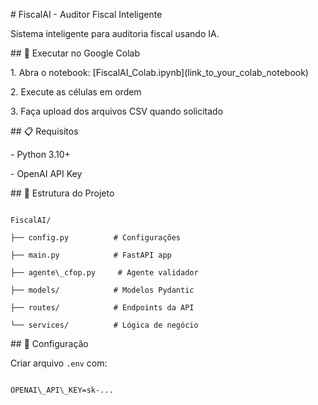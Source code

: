 \# FiscalAI - Auditor Fiscal Inteligente



Sistema inteligente para auditoria fiscal usando IA.



\## 🚀 Executar no Google Colab



1\. Abra o notebook: \[FiscalAI\_Colab.ipynb](link\_to\_your\_colab\_notebook)

2\. Execute as células em ordem

3\. Faça upload dos arquivos CSV quando solicitado



\## 📋 Requisitos



\- Python 3.10+

\- OpenAI API Key



\## 📁 Estrutura do Projeto

```

FiscalAI/

├── config.py          # Configurações

├── main.py            # FastAPI app

├── agente\_cfop.py     # Agente validador

├── models/            # Modelos Pydantic

├── routes/            # Endpoints da API

└── services/          # Lógica de negócio

```



\## 🔑 Configuração



Criar arquivo `.env` com:

```

OPENAI\_API\_KEY=sk-...

```

